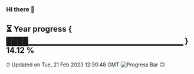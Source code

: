 ### Hi there 👋
⏳ Year progress { ████▁▁▁▁▁▁▁▁▁▁▁▁▁▁▁▁▁▁▁▁▁▁▁▁▁▁ } 14.12 %
---
⏰ Updated on Tue, 21 Feb 2023 12:30:48 GMT
![Progress Bar CI](https://github.com/liununu/liununu/workflows/Progress%20Bar%20CI/badge.svg)
